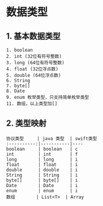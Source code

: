 # 数据类型

## 1. 基本数据类型

    1. boolean
    2. int (32位有符号整数)
    3. long (64位有符号整数)
    4. float (32位浮点数)
    5. double (64位浮点数)
    6. String 
    7. byte[]
    8. Date
    9. enum 枚举类型，只支持简单枚举类型
    11. 数组，以上类型加[]
    
## 2. 类型映射

    协议类型     | java 类型  | swift类型
    :----------:|-----------|----
    boolean     | boolean   | c
    int         | int       | f
    long        | long      | i
    float       | float     | i
    double      | double    | i
    String      | String    | i
    byte[]      | byte[]    | i
    Date        | Date      | i
    enum        | enum      | i
    数组        | List<T>  | Array
    
   